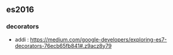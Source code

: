 ## es2016

### decorators
- addi : https://medium.com/google-developers/exploring-es7-decorators-76ecb65fb841#.z9acz8y79
